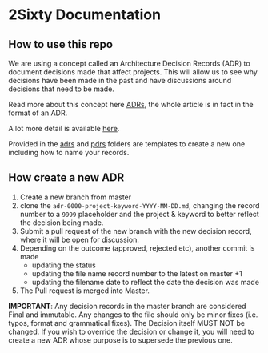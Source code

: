 # 2Sixty Documentation

## How to use this repo

We are using a concept called an Architecture Decision Records (ADR) to document decisions made that affect projects. This
will allow us to see why decisions have been made in the past and have discussions around decisions that need to be made.

Read more about this concept here [ADRs](http://thinkrelevance.com/blog/2011/11/15/documenting-architecture-decisions), the whole
article is in fact in the format of an ADR.

A lot more detail is available [here](https://github.com/joelparkerhenderson/architecture_decision_record).

Provided in the [adrs](./adr) and [pdrs](./pdr) folders are templates to create a new one including how to name your records.

## How create a new ADR
1. Create a new branch from master
2. clone the `adr-0000-project-keyword-YYYY-MM-DD.md`, changing the record number to a `9999` placeholder and the project & keyword to better reflect the decision being made. 
3. Submit a pull request of the new branch with the new decision record, where it will be open for discussion.
4. Depending on the outcome (approved, rejected etc), another commit is made 
    - updating the status
    - updating the file name record number to the latest on master +1
    - updating the filename date to reflect the date the decision was made
5. The Pull request is merged into Master.


**IMPORTANT**: Any decision records in the master branch are considered Final and immutable. Any changes to the file should only be minor fixes (i.e. typos, format and grammatical fixes). The Decision itself MUST NOT be changed. If you wish to override the decision or change it, you will need to create a new ADR whose purpose is to supersede the previous one.
